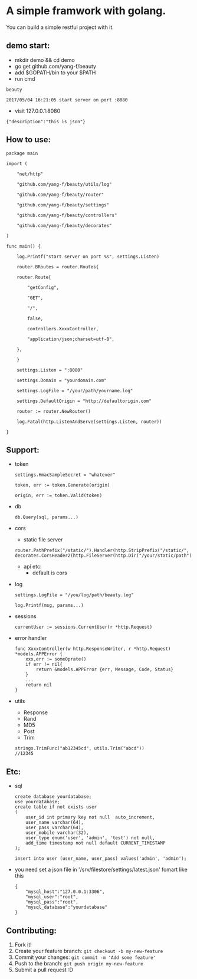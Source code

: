 A simple framwork with golang.
==============================

You can build a simple restful project with it.

demo start:
------------------------------

* mkdir demo && cd demo
* go get github.com/yang-f/beauty
* add $GOPATH/bin to your $PATH
* run cmd
```
beauty
```
```golang
2017/05/04 16:21:05 start server on port :8080
```
* visit 127.0.0.1:8080
```golang
{"description":"this is json"}
```

How to use:
-------------------------------

```golang
package main

import (

    "net/http"

    "github.com/yang-f/beauty/utils/log"

    "github.com/yang-f/beauty/router"

    "github.com/yang-f/beauty/settings"

    "github.com/yang-f/beauty/controllers"

    "github.com/yang-f/beauty/decorates"

)

func main() {

    log.Printf("start server on port %s", settings.Listen)

    router.BRoutes = router.Routes{

	router.Route{

	    "getConfig",

	    "GET",

	    "/",

	    false,

	    controllers.XxxxController,

	    "application/json;charset=utf-8",

	},

    }

    settings.Listen = ":8080"

    settings.Domain = "yourdomain.com"

    settings.LogFile = "/your/path/yourname.log"

    settings.DefaultOrigin = "http://defaultorigin.com"

    router := router.NewRouter()

    log.Fatal(http.ListenAndServe(settings.Listen, router))

}
```

Support:
--------------------------

* token 
    ```golang
    settings.HmacSampleSecret = "whatever"

    token, err := token.Generate(origin)
    
    origin, err := token.Valid(token)
    ```
* db
    ```golang
    db.Query(sql, params...)
    ```
* cors
    * static file server
    ```golang
    router.PathPrefix("/static/").Handler(http.StripPrefix("/static/", decorates.CorsHeader2(http.FileServer(http.Dir("/your/static/path")))))
    ```
    * api etc: 
        * default is cors

* log
    ```golang
    settings.LogFile = "/you/log/path/beauty.log"

    log.Printf(msg, params...)
    ```
* sessions
    ```golang
    currentUser := sessions.CurrentUser(r *http.Request)
    ```
* error handler
    ```golang
    func XxxxController(w http.ResponseWriter, r *http.Request) *models.APPError {
        xxx,err := someOprate()
        if err != nil{
            return &models.APPError {err, Message, Code, Status}
        }
        ...
        return nil
    }
    ```

* utils
    * Response
    * Rand
    * MD5
    * Post
    * Trim
    ```golang
    strings.TrimFunc("ab12345cd", utils.Trim("abcd"))
    //12345
    ```

Etc:
-------------------------------------------------------
    
* sql
    ```golang
    create database yourdatabase;
    use yourdatabase;
    create table if not exists user
    (
        user_id int primary key not null  auto_increment,
        user_name varchar(64),
        user_pass varchar(64),
        user_mobile varchar(32),
        user_type enum('user', 'admin', 'test') not null,
        add_time timestamp not null default CURRENT_TIMESTAMP
    );

    insert into user (user_name, user_pass) values('admin', 'admin');
    ``` 
* you need set a json file in '/srv/filestore/settings/latest.json' fomart like this
    ```golang
    {
        "mysql_host":"127.0.0.1:3306",
        "mysql_user":"root",
        "mysql_pass":"root",
        "mysql_database":"yourdatabase"
    }
    ```


Contributing:
---------------------------------

1. Fork it!
2. Create your feature branch: `git checkout -b my-new-feature`
3. Commit your changes: `git commit -m 'Add some feature'`
4. Push to the branch: `git push origin my-new-feature`
5. Submit a pull request :D
